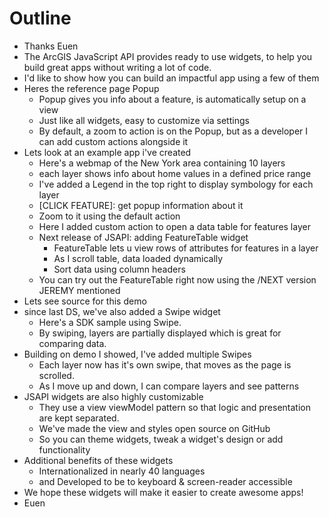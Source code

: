 # Outline

- Thanks Euen
- The ArcGIS JavaScript API provides ready to use widgets, to help you build great apps without writing a lot of code.
- I'd like to show how you can build an impactful app using a few of them
- Heres the reference page Popup
  - Popup gives you info about a feature, is automatically setup on a view
  - Just like all widgets, easy to customize via settings
  - By default, a zoom to action is on the Popup, but as a developer I can add custom actions alongside it
- Lets look at an example app i've created
  - Here's a webmap of the New York area containing 10 layers
  - each layer shows info about home values in a defined price range
  - I've added a Legend in the top right to display symbology for each layer
  - [CLICK FEATURE]: get popup information about it
  - Zoom to it using the default action
  - Here I added custom action to open a data table for features layer
  - Next release of JSAPI: adding FeatureTable widget
    - FeatureTable lets u view rows of attributes for features in a layer
    - As I scroll table, data loaded dynamically
    - Sort data using column headers
  - You can try out the FeatureTable right now using the /NEXT version JEREMY mentioned
- Lets see source for this demo
- since last DS, we've also added a Swipe widget
  - Here's a SDK sample using Swipe.
  - By swiping, layers are partially displayed which is great for comparing data.
- Building on demo I showed, I've added multiple Swipes
  - Each layer now has it's own swipe, that moves as the page is scrolled.
  - As I move up and down, I can compare layers and see patterns
- JSAPI widgets are also highly customizable
  - They use a view viewModel pattern so that logic and presentation are kept separated.
  - We've made the view and styles open source on GitHub
  - So you can theme widgets, tweak a widget's design or add functionality
- Additional benefits of these widgets
  - Internationalized in nearly 40 languages
  - and Developed to be to keyboard & screen-reader accessible
- We hope these widgets will make it easier to create awesome apps!
- Euen
